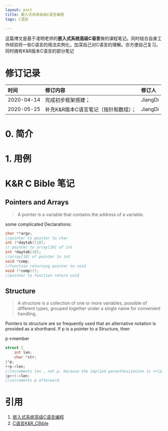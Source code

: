 ```yaml
---
layout: post
title: 嵌入式系统高级C语言编程
tags: C语言

---
```

这篇博文是基于凌明老师的**嵌入式系统高级C语言**做的课程笔记。同时结合自身工作经验将一些C语言的用法实例化，加深自己对C语言的理解。亦方便自己复习。同时摘有K&R版本C语言的部分笔记

<!--more-->

# 修订记录

| 时间 | 修订内容 | 修订人 |
| :------ |:--- | :--- |
| 2020-04-14 | 完成初步框架搭建； | JiangDi |
| 2020-05-25 | 补充K&R版本C语言笔记（指针和数组）； | JiangDi |


# 0. 简介

# 1. 用例

# K&R C Bible 笔记
## Pointers and Arrays
> A pointer is a variable that contains the address of a variable.

some complicated Declarations:
```c
char **argv;
//pointer to pointer to char
int (*daytab)[10];
// pointer to array[10] of int
int *daytab[10];
//array[10] of pointer to int
void *comp;
//function returning pointer to void
void (*comp)();
//pointer to function return void
```
## Structure
> A structure is a collection of one or more variables, possible of different types, grouped together under a single name for convenient handling.

Pointers to structure are so frequently used that an alternative notation is provided as a shorthand. If p is a pointer to a Structure, then 

p->member

```c
struct {
    int len;
    char *str;
}*p;
++p->len;
//increments len , not p, because the implied parenthesization is ++(p->len)
(p++)->len;
//increments p afterward
```


# 引用
1. [嵌入式系统高级C语言编程](https://www.youtube.com/watch?v=col5_Hesz5E&list=PLE-H-rR7yAFuh2d0uH4W5BTI4tury3LFi)
2. [C语言K&R_CBible](http://mef-lab.com/osnove-2016/C-Programming-Ebook.pdf)